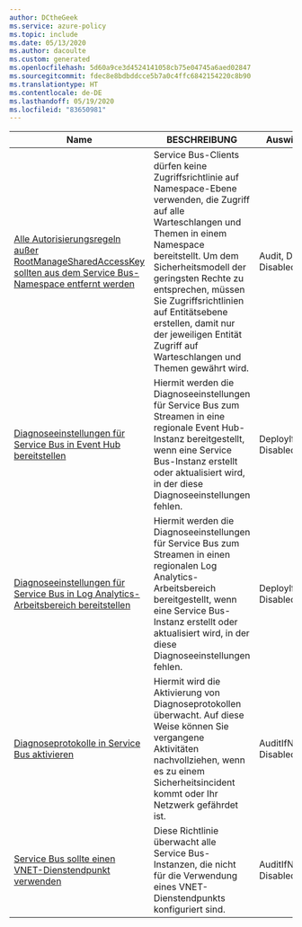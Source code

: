 ```yaml
---
author: DCtheGeek
ms.service: azure-policy
ms.topic: include
ms.date: 05/13/2020
ms.author: dacoulte
ms.custom: generated
ms.openlocfilehash: 5d60a9ce3d4524141058cb75e04745a6aed02847
ms.sourcegitcommit: fdec8e8bdbddcce5b7a0c4ffc6842154220c8b90
ms.translationtype: HT
ms.contentlocale: de-DE
ms.lasthandoff: 05/19/2020
ms.locfileid: "83650981"
---
```

|Name |BESCHREIBUNG |Auswirkungen |Version |GitHub |
|---|---|---|---|---|
|[Alle Autorisierungsregeln außer RootManageSharedAccessKey sollten aus dem Service Bus-Namespace entfernt werden](https://portal.azure.com/#blade/Microsoft_Azure_Policy/PolicyDetailBlade/definitionId/%2Fproviders%2FMicrosoft.Authorization%2FpolicyDefinitions%2Fa1817ec0-a368-432a-8057-8371e17ac6ee) |Service Bus-Clients dürfen keine Zugriffsrichtlinie auf Namespace-Ebene verwenden, die Zugriff auf alle Warteschlangen und Themen in einem Namespace bereitstellt. Um dem Sicherheitsmodell der geringsten Rechte zu entsprechen, müssen Sie Zugriffsrichtlinien auf Entitätsebene erstellen, damit nur der jeweiligen Entität Zugriff auf Warteschlangen und Themen gewährt wird. |Audit, Deny, Disabled |1.0.1 |[Link](https://github.com/Azure/azure-policy/blob/master/built-in-policies/policyDefinitions/Service%20Bus/ServiceBus_AuditNamespaceAccessRules_Audit.json) |
|[Diagnoseeinstellungen für Service Bus in Event Hub bereitstellen](https://portal.azure.com/#blade/Microsoft_Azure_Policy/PolicyDetailBlade/definitionId/%2Fproviders%2FMicrosoft.Authorization%2FpolicyDefinitions%2F6b51af03-9277-49a9-a3f8-1c69c9ff7403) |Hiermit werden die Diagnoseeinstellungen für Service Bus zum Streamen in eine regionale Event Hub-Instanz bereitgestellt, wenn eine Service Bus-Instanz erstellt oder aktualisiert wird, in der diese Diagnoseeinstellungen fehlen. |DeployIfNotExists, Disabled |2.0.0 |[Link](https://github.com/Azure/azure-policy/blob/master/built-in-policies/policyDefinitions/Monitoring/ServiceBus_DeployDiagnosticLog_Deploy_EventHub.json) |
|[Diagnoseeinstellungen für Service Bus in Log Analytics-Arbeitsbereich bereitstellen](https://portal.azure.com/#blade/Microsoft_Azure_Policy/PolicyDetailBlade/definitionId/%2Fproviders%2FMicrosoft.Authorization%2FpolicyDefinitions%2F04d53d87-841c-4f23-8a5b-21564380b55e) |Hiermit werden die Diagnoseeinstellungen für Service Bus zum Streamen in einen regionalen Log Analytics-Arbeitsbereich bereitgestellt, wenn eine Service Bus-Instanz erstellt oder aktualisiert wird, in der diese Diagnoseeinstellungen fehlen. |DeployIfNotExists, Disabled |1.0.0 |[Link](https://github.com/Azure/azure-policy/blob/master/built-in-policies/policyDefinitions/Monitoring/ServiceBus_DeployDiagnosticLog_Deploy_LogAnalytics.json) |
|[Diagnoseprotokolle in Service Bus aktivieren](https://portal.azure.com/#blade/Microsoft_Azure_Policy/PolicyDetailBlade/definitionId/%2Fproviders%2FMicrosoft.Authorization%2FpolicyDefinitions%2Ff8d36e2f-389b-4ee4-898d-21aeb69a0f45) |Hiermit wird die Aktivierung von Diagnoseprotokollen überwacht. Auf diese Weise können Sie vergangene Aktivitäten nachvollziehen, wenn es zu einem Sicherheitsincident kommt oder Ihr Netzwerk gefährdet ist. |AuditIfNotExists, Disabled |2.0.0 |[Link](https://github.com/Azure/azure-policy/blob/master/built-in-policies/policyDefinitions/Service%20Bus/ServiceBus_AuditDiagnosticLog_Audit.json) |
|[Service Bus sollte einen VNET-Dienstendpunkt verwenden](https://portal.azure.com/#blade/Microsoft_Azure_Policy/PolicyDetailBlade/definitionId/%2Fproviders%2FMicrosoft.Authorization%2FpolicyDefinitions%2F235359c5-7c52-4b82-9055-01c75cf9f60e) |Diese Richtlinie überwacht alle Service Bus-Instanzen, die nicht für die Verwendung eines VNET-Dienstendpunkts konfiguriert sind. |AuditIfNotExists, Disabled |1.0.0 |[Link](https://github.com/Azure/azure-policy/blob/master/built-in-policies/policyDefinitions/Network/VirtualNetworkServiceEndpoint_ServiceBus_AuditIfNotExists.json) |
